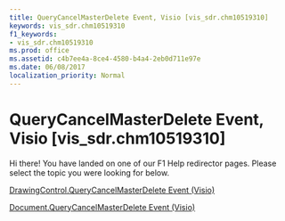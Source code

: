 ```yaml
---
title: QueryCancelMasterDelete Event, Visio [vis_sdr.chm10519310]
keywords: vis_sdr.chm10519310
f1_keywords:
- vis_sdr.chm10519310
ms.prod: office
ms.assetid: c4b7ee4a-8ce4-4580-b4a4-2eb0d711e97e
ms.date: 06/08/2017
localization_priority: Normal
---
```



# QueryCancelMasterDelete Event, Visio [vis_sdr.chm10519310]

Hi there! You have landed on one of our F1 Help redirector pages. Please select the topic you were looking for below.

[DrawingControl.QueryCancelMasterDelete Event (Visio)](http://msdn.microsoft.com/library/148dfdc8-6d30-37b8-5346-3210fc43bc69%28Office.15%29.aspx)

[Document.QueryCancelMasterDelete Event (Visio)](http://msdn.microsoft.com/library/b363d3d7-e3ca-2cd2-bd29-b224de7cadc8%28Office.15%29.aspx)


